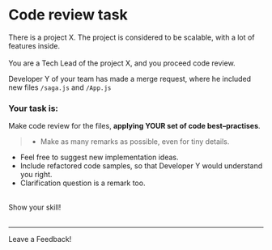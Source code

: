 # Code review task
There is a project X.  The project is considered to be scalable, with a lot of features inside.
<br/>
<br/>
You are a Tech Lead of the project X, and you proceed code review.
<br/>

Developer Y of your team has made a merge request, where he included new files `/saga.js` and `/App.js`

### Your task is:
Make code review for the files,  **applying YOUR set of code best–practises**.
>- Make as many remarks as possible, even for tiny details.
- Feel free to suggest new implementation ideas.
- Include refactored code samples, so that Developer Y would understand you right.
- Clarification question is a remark too.
<br/>
Show your skill!
<br/>
<br/>

---
Leave a Feedback!
